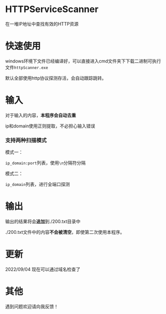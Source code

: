 # HTTPServiceScanner
在一堆IP地址中查找有效的HTTP资源
# 快速使用

windows环境下文件已经编译好，可以直接进入cmd文件夹下下载二进制可执行文件`httpScanner.exe`

默认全部使用http协议探测存活，会自动跟踪跳转。

# 输入

对于输入的内容，**本程序会自动去重**

ip和domain使用正则提取，不必担心输入错误

### 支持两种扫描模式

模式一：

`ip_domain:port`列表，使用`\n`分隔符分隔

模式二：

`ip_domain`列表，进行全端口探测

# 输出

输出的结果将会**追加**到./200.txt目录中

./200.txt文件中的内容**不会被清空**，即使第二次使用本程序。

# 更新

2022/09/04 现在可以通过域名检查了

# 其他

遇到问题欢迎请向我反馈！